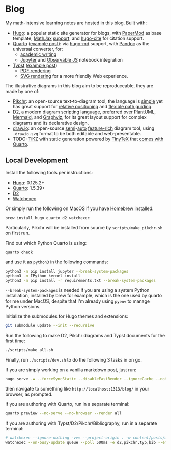 # Blog

My math-intensive learning notes are hosted in this blog. Built with:

- [Hugo](https://gohugo.io/): a popular static site generator for blogs, with [PaperMod](https://github.com/adityatelange/hugo-PaperMod) as base template, [MathJax](https://www.mathjax.org/) [support](https://gohugo.io/content-management/mathematics/), and [hugo-cite](https://github.com/loup-brun/hugo-cite) for citation support.
- [Quarto](https://quarto.org/)  ([example post](https://utensil.github.io/blog/posts/quarto-test/)): via [hugo-md](https://quarto.org/docs/output-formats/hugo.html) support, with [Pandoc](https://pandoc.org/) as the universal converter, for:
  - [academic writing](https://quarto.org/docs/authoring/front-matter.html)
  - [Jupyter](https://jupyter.org/) and [Observable JS](https://quarto.org/docs/interactive/ojs/) notebook integration
- [Typst](https://typst.app/) ([example post](https://utensil.github.io/blog/posts/typst-test/))
  - [PDF rendering](https://quarto.org/docs/output-formats/typst.html)
  - [SVG rendering](https://github.com/Myriad-Dreamin/typst.ts) for a more friendly Web experience.

The illustrative diagrams in this blog aim to be reproduceable, they are made by one of:

- [Pikchr](https://pikchr.org/): an open-source text-to-diagram tool, the language is [simple](https://pikchr.org/home/doc/trunk/doc/grammar.md) yet has great support for [relative positioning](https://pikchr.org/home/doc/trunk/doc/position.md) and [flexible path guiding](https://pikchr.org/home/doc/trunk/doc/locattr.md).
- [D2](https://d2lang.com/), a modern diagram scripting language, [preferred](https://text-to-diagram.com/) over [PlantUML](https://plantuml.com/), [Mermaid](https://mermaid-js.github.io/mermaid/#/), and [Graphviz](https://graphviz.org/), for its great layout support for complex diagrams and its declarative design.
- [draw.io]((https://github.com/jgraph/drawio)): an open-source [semi](https://www.drawio.com/blog/smart-diagram-generation)-[auto](https://www.drawio.com/doc/faq/apply-layouts) [feature-rich](https://www.drawio.com/features#easy-to-use-diagram-editor) diagram tool, using `.drawio.svg` format to be both editable and web-presentable.
- TODO: [TiKZ](https://github.com/pgf-tikz/pgf) with static generation powered by [TinyTeX](https://yihui.org/tinytex/) that [comes with Quarto](https://github.com/quarto-dev/quarto-actions/tree/main/setup).

## Local Development

Install the following tools per instructions:

- [Hugo](https://gohugo.io/installation/): 0.125.2+
- [Quarto](https://quarto.org/docs/get-started/): 1.5.39+
- [D2](https://d2lang.com/tour/install)
- [Watchexec](https://watchexec.github.io/downloads/watchexec/)

Or simply run the following on MacOS if you have [Homebrew](https://brew.sh/) installed:

```bash
brew install hugo quarto d2 watchexec
```

Particularly, Pikchr will be installed from source by `scripts/make_pikchr.sh` on first run.

Find out which Python Quarto is using:

```bash
quarto check
```

and use it as `python3` in the following commands:

```bash
python3 -m pip install jupyter --break-system-packages
python3 -m IPython kernel install
python3 -m pip install -r requirements.txt --break-system-packages
```

`--break-system-packages` is needed if you are using a system Python installation, installed by brew for example, which is the one used by quarto for me under MacOS, despite that I'm already using `pyenv` to manage Python versions.

Initialize the submodules for Hugo themes and extensions:

```bash
git submodule update --init --recursive
```

Run the following to make D2, Pikchr diagrams and Typst documents for the first time:

```bash
./scripts/make_all.sh
```

Finally, run `./scripts/dev.sh` to do the following 3 tasks in on go.

If you are simply working on a vanilla markdown post, just run:

```bash
hugo serve -w --forceSyncStatic --disableFastRender --ignoreCache --noHTTPCache # --gc --cleanDestinationDir
```

then navigate to something like `http://localhost:1313/blog/` in your browser, as prompted.

If you are authoring with Quarto, run in a separate terminal:

```bash
quarto preview --no-serve --no-browser --render all
```

If you are authoring with Typst/D2/Pikchr/Bibliography, run in a separate terminal:

```bash
# watchexec --ignore-nothing -vvv --project-origin . -w content/posts/math-2024 -e d2,pikchr,typ,bib --only-emit-events --emit-events-to json-stdio --print-events --notify --poll 500ms
watchexec --on-busy-update queue --poll 500ms -e d2,pikchr,typ,bib --emit-events-to=stdio -- ./scripts/make_changed.sh
```